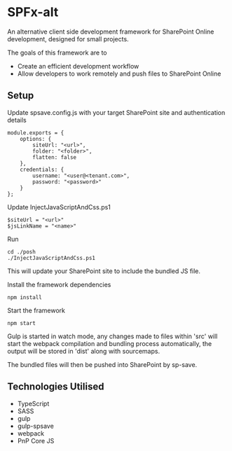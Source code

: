 # SPFx-alt

An alternative client side development framework for SharePoint Online development, designed for small projects.

The goals of this framework are to

- Create an efficient development workflow
- Allow developers to work remotely and push files to SharePoint Online

## Setup

Update spsave.config.js with your target SharePoint site and authentication details

    module.exports = {
        options: {
            siteUrl: "<url>",
            folder: "<folder>",
            flatten: false
        },
        credentials: {
            username: "<user@<tenant.com>",
            password: "<password>"
        }
    };

Update InjectJavaScriptAndCss.ps1

    $siteUrl = "<url>"
    $jsLinkName = "<name>"

Run

    cd ./posh
    ./InjectJavaScriptAndCss.ps1

This will update your SharePoint site to include the bundled JS file.

Install the framework dependencies

    npm install

Start the framework

    npm start

Gulp is started in watch mode, any changes made to files within 'src' will start the webpack compilation and bundling process automatically, the output will be stored in 'dist' along with sourcemaps.

The bundled files will then be pushed into SharePoint by sp-save.

## Technologies Utilised

- TypeScript
- SASS
- gulp
- gulp-spsave
- webpack
- PnP Core JS



